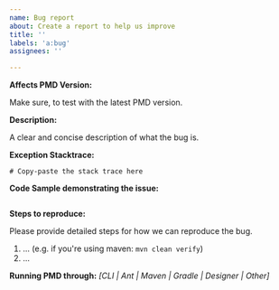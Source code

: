 ```yaml
---
name: Bug report
about: Create a report to help us improve
title: ''
labels: 'a:bug'
assignees: ''

---
```

<!-- Please, prefix the report title with the language it applies to within brackets, such as [java] or [apex].
If not specific to a language, you can use [core]. -->

**Affects PMD Version:** 

Make sure, to test with the latest PMD version.

**Description:**

A clear and concise description of what the bug is.

**Exception Stacktrace:**

```
# Copy-paste the stack trace here
```

**Code Sample demonstrating the issue:**

```

```

**Steps to reproduce:**

Please provide detailed steps for how we can reproduce the bug.

1.  ... (e.g. if you're using maven: `mvn clean verify`)
2.  ...

**Running PMD through:** *[CLI | Ant | Maven | Gradle | Designer | Other]*

<!-- If relevant, also include your JDK and OS information, e.g. for ClassNotFoundException, LinkageError, reflection failures, etc. -->
